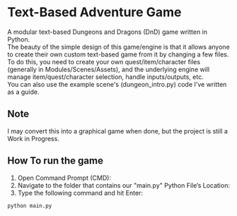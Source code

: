 # Text-Based Adventure Game
A modular text-based Dungeons and Dragons (DnD) game written in Python.
<br>
The beauty of the simple design of this game/engine is that it allows anyone to create their own custom text-based game from it by changing a few files.
<br> 
To do this, you need to create your own quest/item/character files (generally in Modules/Scenes/Assets), and the underlying engine will manage item/quest/character selection, handle inputs/outputs, etc.
<br>
You can also use the example scene's (dungeon_intro.py) code I've written as a guide. 

## Note
I may convert this into a graphical game when done, but the project is still a Work in Progress.
<br>

## How To run the game
1. Open Command Prompt (CMD):
2. Navigate to the folder that contains our "main.py" Python File’s Location:
3. Type the following command and hit Enter:
``` 
python main.py 
```
